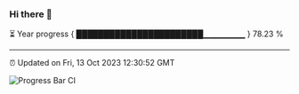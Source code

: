 ### Hi there 👋

⏳ Year progress { ███████████████████████▁▁▁▁▁▁▁ } 78.23 %

---

⏰ Updated on Fri, 13 Oct 2023 12:30:52 GMT

![Progress Bar CI](https://github.com/liununu/liununu/workflows/Progress%20Bar%20CI/badge.svg)

